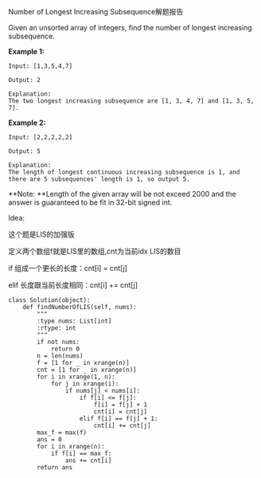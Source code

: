 Number of Longest Increasing Subsequence解题报告

Given an unsorted array of integers, find the number of longest increasing subsequence.

**Example 1:**

```
Input: [1,3,5,4,7]

Output: 2

Explanation: 
The two longest increasing subsequence are [1, 3, 4, 7] and [1, 3, 5, 7].
```

**Example 2:**

```
Input: [2,2,2,2,2]

Output: 5

Explanation: 
The length of longest continuous increasing subsequence is 1, and there are 5 subsequences' length is 1, so output 5.
```

**Note: **Length of the given array will be not exceed 2000 and the answer is guaranteed to be fit in 32-bit signed int.

Idea:

这个题是LIS的加强版

定义两个数组f就是LIS里的数组,cnt为当前idx LIS的数目

if 组成一个更长的长度：cnt\[i\] = cnt\[j\]

elif 长度跟当前长度相同：cnt\[i\] += cnt\[j\]

```
class Solution(object):
    def findNumberOfLIS(self, nums):
        """
        :type nums: List[int]
        :rtype: int
        """
        if not nums:
            return 0
        n = len(nums)
        f = [1 for _ in xrange(n)]
        cnt = [1 for _ in xrange(n)]
        for i in xrange(1, n):
            for j in xrange(i):
                if nums[j] < nums[i]:
                    if f[i] <= f[j]:
                        f[i] = f[j] + 1
                        cnt[i] = cnt[j]
                    elif f[i] == f[j] + 1:
                        cnt[i] += cnt[j]
        max_f = max(f)
        ans = 0
        for i in xrange(n):
            if f[i] == max_f:
                ans += cnt[i]
        return ans
```



